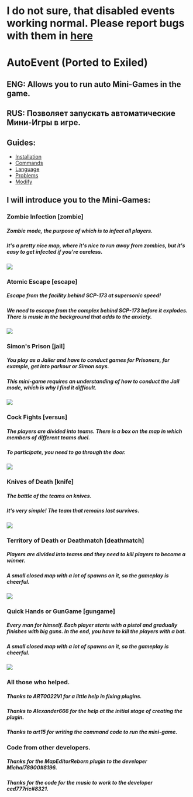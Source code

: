 # I do not sure, that disabled events working normal. Please report bugs with them in [here](https://github.com/swdmeow/AutoEvent-Exiled/issues)

# AutoEvent (Ported to Exiled)
## ENG: Allows you to run auto Mini-Games in the game.
## RUS: Позволяет запускать автоматические Мини-Игры в игре.

## Guides:
 - [Installation](https://github.com/KoT0XleB/AutoEvent-Exiled/blob/main/Docs/Installation.md)
 - [Commands](https://github.com/KoT0XleB/AutoEvent-Exiled/blob/main/Docs/Commands.md)
 - [Language](https://github.com/KoT0XleB/AutoEvent-Exiled/blob/main/Docs/Language.md)
 - [Problems](https://github.com/KoT0XleB/AutoEvent-Exiled/blob/main/Docs/Problem.md)
 - [Modify](https://github.com/KoT0XleB/AutoEvent-Exiled/blob/main/Docs/Modify.md)

## I will introduce you to the Mini-Games:
### Zombie Infection [zombie]
##### Zombie mode, the purpose of which is to infect all players. 
##### It's a pretty nice map, where it's nice to run away from zombies, but it's easy to get infected if you're careless.
![](https://github.com/KoT0XleB/AutoEvent-Exiled/blob/main/Photos/Zombie.png)
### Atomic Escape [escape]
##### Escape from the facility behind SCP-173 at supersonic speed!
##### We need to escape from the complex behind SCP-173 before it explodes. There is music in the background that adds to the anxiety.
![](https://github.com/KoT0XleB/AutoEvent-Exiled/blob/main/Photos/Escape.png)
### Simon's Prison [jail]
##### You play as a Jailer and have to conduct games for Prisoners, for example, get into parkour or Simon says.
##### This mini-game requires an understanding of how to conduct the Jail mode, which is why I find it difficult.
![](https://github.com/KoT0XleB/AutoEvent-Exiled/blob/main/Photos/Jail.png)
### Cock Fights [versus]
##### The players are divided into teams. There is a box on the map in which members of different teams duel.
##### To participate, you need to go through the door.
![](https://github.com/KoT0XleB/AutoEvent-Exiled/blob/main/Photos/Duel.png)
### Knives of Death [knife]
##### The battle of the teams on knives.
##### It's very simple! The team that remains last survives.
![](https://github.com/KoT0XleB/AutoEvent-Exiled/blob/main/Photos/Knife.png)
### Territory of Death or Deathmatch [deathmatch]
##### Players are divided into teams and they need to kill players to become a winner.
##### A small closed map with a lot of spawns on it, so the gameplay is cheerful.
![](https://github.com/KoT0XleB/AutoEvent-Exiled/blob/main/Photos/Deathmatch.png)
### Quick Hands or GunGame [gungame]
##### Every man for himself. Each player starts with a pistol and gradually finishes with big guns. In the end, you have to kill the players with a bat.
##### A small closed map with a lot of spawns on it, so the gameplay is cheerful.
![](https://github.com/KoT0XleB/AutoEvent-Exiled/blob/main/Photos/GunGame.png)

### All those who helped.
##### Thanks to ART0022VI for a little help in fixing plugins.
##### Thanks to Alexander666 for the help at the initial stage of creating the plugin.
##### Thanks to art15 for writing the command code to run the mini-game.

### Code from other developers.
##### Thanks for the MapEditorReborn plugin to the developer Michal78900#8196.
##### Thanks for the code for the music to work to the developer ced777ric#8321.
